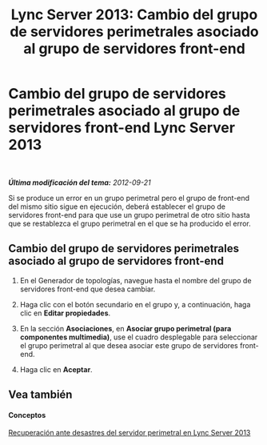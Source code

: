﻿---
title: 'Lync Server 2013: Cambio del grupo de servidores perimetrales asociado al grupo de servidores front-end'
TOCTitle: Cambio del grupo de servidores perimetrales asociado al grupo de servidores front-end
ms:assetid: 369468c7-2c0b-48cc-bbc3-825dad7b85aa
ms:mtpsurl: https://technet.microsoft.com/es-es/library/JJ688023(v=OCS.15)
ms:contentKeyID: 49889045
ms.date: 01/07/2017
mtps_version: v=OCS.15
ms.translationtype: HT
---

# Cambio del grupo de servidores perimetrales asociado al grupo de servidores front-end Lync Server 2013

 

_**Última modificación del tema:** 2012-09-21_

Si se produce un error en un grupo perimetral pero el grupo de front-end del mismo sitio sigue en ejecución, deberá establecer el grupo de servidores front-end para que use un grupo perimetral de otro sitio hasta que se restablezca el grupo perimetral en el que se ha producido el error.

## Cambio del grupo de servidores perimetrales asociado al grupo de servidores front-end

1.  En el Generador de topologías, navegue hasta el nombre del grupo de servidores front-end que desea cambiar.

2.  Haga clic con el botón secundario en el grupo y, a continuación, haga clic en **Editar propiedades**.

3.  En la sección **Asociaciones**, en **Asociar grupo perimetral (para componentes multimedia)**, use el cuadro desplegable para seleccionar el grupo perimetral al que desea asociar este grupo de servidores front-end.

4.  Haga clic en **Aceptar**.

## Vea también

#### Conceptos

[Recuperación ante desastres del servidor perimetral en Lync Server 2013](lync-server-2013-edge-server-disaster-recovery.md)

